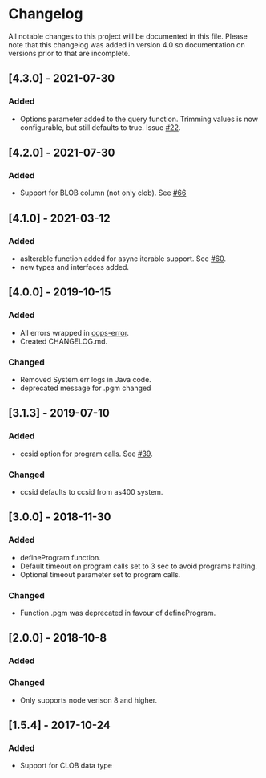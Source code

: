 # Changelog
All notable changes to this project will be documented in this file. Please note that this changelog was added in version 4.0 so documentation on versions prior to that are incomplete.

## [4.3.0] - 2021-07-30
### Added
 - Options parameter added to the query function. Trimming values is now configurable, but still defaults to true. Issue [#22](https://github.com/tryggingamidstodin/node-jt400/issues/22).

## [4.2.0] - 2021-07-30
### Added
 - Support for BLOB column (not only clob). See [#66](https://github.com/tryggingamidstodin/node-jt400/pull/66)

## [4.1.0] - 2021-03-12
### Added
 - asIterable function added for async iterable support. See [#60](https://github.com/tryggingamidstodin/node-jt400/pull/60).
 - new types and interfaces added.

## [4.0.0] - 2019-10-15
### Added
 - All errors wrapped in [oops-error](https://github.com/tryggingamidstodin/oops-error).
 - Created CHANGELOG.md.

### Changed
  - Removed System.err logs in Java code.
  - deprecated message for .pgm changed

## [3.1.3] - 2019-07-10
### Added
 - ccsid option for program calls. See [#39](https://github.com/tryggingamidstodin/node-jt400/pull/39).

### Changed
 - ccsid defaults to ccsid from as400 system.

## [3.0.0] - 2018-11-30
### Added
 - defineProgram function.
 - Default timeout on program calls set to 3 sec to avoid programs halting.
 - Optional timeout parameter set to program calls.

### Changed
  - Function .pgm was deprecated in favour of defineProgram.

## [2.0.0] - 2018-10-8
### Added 

### Changed
  - Only supports node verison 8 and higher.

## [1.5.4] - 2017-10-24
### Added
 - Support for CLOB data type
